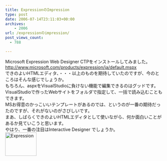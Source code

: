 ```yaml
---
title: ExpressionのImpression
type: post
date: 2006-07-14T23:11:03+00:00
archives:
    - 2006
url: /expressionのimpression/
post_views_count:
  - 788

---
```

Microsoft Expression Web Designer CTPをインストールしてみました。  
<http://www.microsoft.com/products/expression/ja/default.mspx>  
できのよいHTMLエディタ、・・・以上のものを期待していたのですが、今のところはそんな感じでしょうか。  
もちろん、aspxをVisualStudioに負けない機能で編集できるのはグッドです。  
VisualStudioで作ったWebサイトをフォルダで指定して、一括で読み込むこともできます。  
MSお得意のかっこいいテンプレートがあるのでは、というのが一番の期待だったのですが、それがないのがさびしいです。  
まあ、しばらくできのよいHTMLエディタとして使いながら、何か面白いことがあるか見ていこうと思います。  
やはり、一番の注目はInteractive Designer でしょうか。  
<a href="https://i0.wp.com/jqinglong.html.xdomain.jp/bimg/expression.jpg" onclick="window.open(this.href, '_blank', 'width=800,height=600,scrollbars=no,resizable=no,toolbar=no,directories=no,location=no,menubar=no,status=no,left=0,top=0'); return false"><img alt="Expression" title="Expression" src="https://i0.wp.com/jqinglong.html.xdomain.jp/bimg/expression.jpg?resize=100%2C75" width="100" height="75" border="0"  data-recalc-dims="1" /></a>